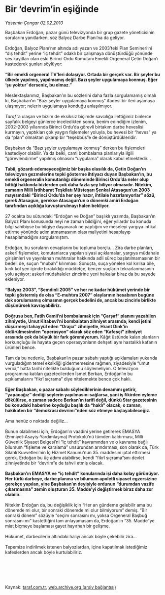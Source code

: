 # Bir ‘devrim’in eşiğinde

*Yasemin Çongar 02.02.2010*

<div class="taraf_structure_2col_1zq">
<div class="margen_n">



 <p>Başbakan Erdoğan, pazar günü televizyonda bir grup gazete yöneticisinin sorularını yanıtlarken, söz Balyoz Darbe Planı’na da geliyor. <br/><br/>Erdoğan, Balyoz Planı’nın altında adı yazan ve 2003’teki Plan Semineri’ni “dış tehdit” yerine “iç tehdit” odaklı bir çalışmaya dönüştürdüğü yönünde ses kayıtları olan eski Birinci Ordu Komutanı Emekli Orgeneral Çetin Doğan’ı kastederek şunları söylüyor:<b> <br/><br/>“Bir emekli orgeneral TV’leri dolaşıyor. Ortada bir gerçek var. Bir şeyler bu ülkede yapılmış, yapılmamış değil. Bazı şeyler uygulamaya konmuş. Eğer ‘şu yoktur’ derseniz, bu olmaz.”</b> <br/><br/>Meslektaşlarımız, Başbakan’ın bu sözlerini daha fazla sorgulamamış olmalı ki, Başbakan’ın “Bazı şeyler uygulamaya konmuş” ifadesi bir ileri aşamaya ulaşmıyor; nelerin uygulamaya konduğu anlaşılmıyor. <i><br/><br/>Taraf</i> ’a ulaşan ve bizim de eksiksiz biçimde savcılığa ilettiğimiz binlerce sayfalık belgeyi günlerce inceledikten sonra, benim edindiğim izlenim, 2002-2003 yıllarında Birinci Ordu’da görevli birtakım darbe heveslisi kurmayın, yaptıkları çok yaygın fişlemeler yoluyla, bu hevesi bir “heves” ya da “plan” olmaktan çıkarıp bir “teşebbüs”e de dönüştürdükleridir. <br/><br/>Başbakan da “Bazı şeyler uygulamaya konmuş” derken bu fişlemeleri kastediyor olabilir. Ya da belki, cami bombalama planlarıyla ilgili “görevlendirme” yapılmış olmasını “uygulama” olarak kabul etmektedir... <b><br/><br/>Tabii, gözardı edemeyeceğimiz bir başka olasılık da, Çetin Doğan’ın televizyon gezmelerine tepki gösterme ihtiyacı duyan Başbakan’ın, bu emekli orgeneralin komutanlığı döneminde Birinci Ordu’da neler olup bittiği hakkında bizlerden çok daha fazla şey biliyor olmasıdır. Nitekim, zamanın Milli İstihbarat Teşkilatı Müsteşarı Şenkal Atasagun’un 2003 mayısındaki “Birinci Ordu’da her şey hazır, ihtilale hazırlanıyorlar” sözü, gerek Atasagun, gerekse Atasagun’un o dönemki amiri Erdoğan tarafından açıklığa kavuşturulmayı halen bekliyor.</b> <br/><br/>27 ocakta bu sütundaki “Erdoğan ve Doğan” başlıklı yazımda, Başbakan’ın Balyoz Planı konusunda neyi ne zaman bildiğini, eğer yıllardır bu konuda bilgi sahibiyse bu bilgiye dayanarak ne yaptığını ve meseleyi yargıya intikal ettirme yönünde adım atmamasının olası maliyetini hesaplayıp hesaplamadığını sorgulamıştım. <br/><br/>Erdoğan, bu soruların cevaplarını bu topluma borçlu... Zira darbe planları, askerî fişlemeler, komutanlarca yapılan siyasi açıklamalar, yargıya müdahale girişimleri ve yayınlanan muhtıralar hakkında adli süreç başlatılmamasının bir bedeli de, suçun “mubah” kılınması. Sonuçta, suça yönelen kol kırılsa bile, kırık kol yen içinde bırakıldığı müddetçe, benzer suçların tekrarlanmasının yolu açılıyor; askerî müdahaleler zincirine yeni halkalar biraz da bu sayede ekleniyor.<b> <br/><br/>“Balyoz 2003”, “Şemdinli 2005” ve her ne kadar hükümet yerinde bir tepki göstermiş de olsa “E-muhtıra 2007” olaylarının hesabının bugüne dek sorulamamış olmasının gerçek bedelini de, ancak bu zincirle birlikte düşünürsek kavrayabiliriz. <br/><br/>Doğrusu ben, Fatih Camii’ni bombalamak için “Çarşaf” planını yazabilen zihniyetle, Umut Kitabevi’ni bombalatan zihniyet arasında; kendi jetini düşürmeyi tahayyül eden “Orajcı” zihniyetle, Hrant Dink’in öldürülmesinden “operasyon” olarak söz eden “Kafesçi” zihniyet arasında çok da büyük bir fark göremiyorum. </b>Kâğıt üstünde kalan planların korkunçluğu ile hayata geçen operasyonların dehşeti aynı hastalıklı kafanın ürünleri bence. <br/><br/>Tam da bu nedenle, Başbakan’ın pazar sabahı yaptığı açıklamaları yukarıda vurguladığım temel eksikliği gidermemesine rağmen, ziyadesiyle “umut verici,” hatta tarihî nitelikte bulduğumu söylemeliyim. O televizyon programına katılan gazetecilerden İsmet Berkan, Erdoğan’ın bu açıklamalarını “fikrî sıçrama” diye nitelemekte bence çok haklı. <b><br/><br/>Eğer Başbakan, o pazar sabahı söylediklerinin devamını getirir, “yapacağız” dediği şeylerin yapılmasını sağlarsa, yani iş fikirden eyleme dökülürse, o zaman sadece Berkan’ın tarifi değil, dünkü Star gazetesinin bu konudaki haberine koyduğu başlık da “haklı” olacak; o zaman, hakikaten bir “demokrasi devrimi”nden söz etmeye başlayabileceğiz.</b> <br/><br/>Ama henüz o noktada değiliz... <br/><br/>Bunun olabilmesi için, Erdoğan’ın vaadini yerine getirerek EMASYA (Emniyet-Asayiş-Yardımlaşma) Protokolü’nü tümden kaldırması, Milli Güvenlik Siyaset Belgesi’ni “iç tehdit” kavramından ve o kavrama bağlı bilumum “fişleme ve karalama” unsurundan arındırması, son olarak da, Türk Silahlı Kuvvetleri’nin İç Hizmet Kanunu’nun 35. maddesini iptal ettirmesi gerek. Erdoğan bu üç adımı atabilirse, kendi “fikrî sıçrama”sını devlet zihniyetinde bir “devrim”e de tahvil etmiş olacak.<b> <br/><br/>Başbakan’ın EMASYA ve “iç tehdit” konularında işi daha kolay görünüyor. Her türlü darbeye, darbe planına ve bilumum apoletli siyaset egzersizine gerekçe yapılan, yine Başbakan’ın deyişiyle ordunun “durumdan vazife çıkarmasına” zemin oluşturan 35. Madde’yi değiştirmek biraz daha zor olabilir.</b> <br/><br/>Nitekim Erdoğan da, bu değişiklik için “Her an gündeme gelebilir ama bu dönemde mi olur, bir sonraki dönemde mi olur bilmiyorum” demiş. “Bir sonraki dönem” sözüyle “seçim sonrasını mı, yoksa Orgeneral Başbuğ sonrasını mı” kastettiğini tam anlayamasam da, Erdoğan’ın “35. Madde”ye miat biçmeye başlaması gayet hayırhah bir gelişme. <br/><br/>Hükümet, darbecilerin altındaki halıyı ancak böyle çekebilir zira... <br/><br/>Tepemize indirilmek istenen balyozlardan, içine kapatılmak istediğimiz kafeslerden ancak böyle kurtulabiliriz.</p>
<br/>
<br/>
<br/>



<br/>


<div id="taraf_not">
</div>

</div>


</div>

Kaynak: [taraf.com.tr](http://www.taraf.com.tr:80/makale/9807.htm), [web.archive.org (arşiv bağlantısı)](http://web.archive.org/web/20100209220017/http://www.taraf.com.tr:80/makale/9807.htm)
